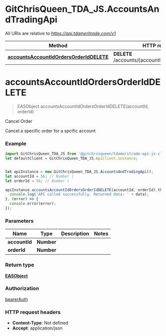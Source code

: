 # GitChrisQueen_TDA_JS.AccountsAndTradingApi

All URIs are relative to *https://api.tdameritrade.com/v1*

Method | HTTP request | Description
------------- | ------------- | -------------
[**accountsAccountIdOrdersOrderIdDELETE**](AccountsAndTradingApi.md#accountsAccountIdOrdersOrderIdDELETE) | **DELETE** /accounts/{accountId}/orders/{orderId} | Cancel Order

<a name="accountsAccountIdOrdersOrderIdDELETE"></a>
# **accountsAccountIdOrdersOrderIdDELETE**
> EASObject accountsAccountIdOrdersOrderIdDELETE(accountId, orderId)

Cancel Order

Cancel a specific order for a spcific account

### Example
```javascript
import GitChrisQueen_TDA_JS from '@gitchrisqueen/tdameritrade-api-js-client';
let defaultClient = GitChrisQueen_TDA_JS.ApiClient.instance;


let apiInstance = new GitChrisQueen_TDA_JS.AccountsAndTradingApi();
let accountId = 56; // Number | 
let orderId = 56; // Number | 

apiInstance.accountsAccountIdOrdersOrderIdDELETE(accountId, orderId).then((data) => {
  console.log('API called successfully. Returned data: ' + data);
}, (error) => {
  console.error(error);
});

```

### Parameters

Name | Type | Description  | Notes
------------- | ------------- | ------------- | -------------
 **accountId** | **Number**|  | 
 **orderId** | **Number**|  | 

### Return type

[**EASObject**](EASObject.md)

### Authorization

[bearerAuth](../README.md#bearerAuth)

### HTTP request headers

 - **Content-Type**: Not defined
 - **Accept**: application/json

